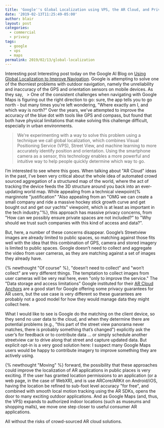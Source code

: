 ```yaml
---
title: 'Google''s Global Localization using VPS, the AR Cloud, and Privacy'
date: '2019-02-13T11:25:49-05:00'
author: blair
layout: post
categories:
  - commercial
  - privacy
tags:
  - google
  - vps
  - maps
permalink: 2019/02/13/global-localization
---
```

Interesting post Interesting post today on the Google AI Blog on [Using Global Localization to Improve Navigation](https://ai.googleblog.com/2019/02/using-global-localization-to-improve.html). Google is attempting to solve one of the thorniest problems with outdoor navigation, namely the unreliability and inaccuracy of the GPS and orientation sensors on mobile devices.  As they say,   > One of the consistent challenges when navigating with Google Maps is figuring out the right direction to go: sure, the app tells you to go north - but many times you're left wondering, "Where exactly am I, and which way is north?" Over the years, we've attempted to improve the accuracy of the blue dot with tools like GPS and compass, but found that both have physical limitations that make solving this challenge difficult, especially in urban environments. 
>
> We're experimenting with a way to solve this problem using a technique we call global localization, which combines Visual Positioning Service (VPS), Street View, and machine learning to more accurately identify position and orientation. Using the smartphone camera as a sensor, this technology enables a more powerful and intuitive way to help people quickly determine which way to go.

I’m interested to see where this goes.  When talking about "AR Cloud" ideas in the past, I’ve been very critical about the whole idea of automated crowd sourced aggregation of a structured map of the world, where the act of tracking the device feeds the 3D structure around you back into an ever-updating world map.  While appealing from a technical viewpoint{% marginnote "justification" "Also appealing from an \"OMG we can create a small company and ride a massive hockey stick growth curve and get bought out and get our yachts\"
 viewpoint, which is at least as important in the tech industry."%}, this approach has massive privacy concerns, from "How can we possibly ensure private spaces are not included?" to "Why should we trust such companies with this kind of access and data?".

But, here, a number of these concerns disappear.  Google’s Streetview images are already limited to public spaces, so matching against those fits well with the idea that this combination of GPS, camera and stored imagery is limited to public spaces.  Google doesn’t need to collect and aggregate the video from user cameras, as they are matching against a set of images they already have.  

{% newthought "Of course" %}, "doesn’t need to collect" and "won’t collect" are very different things.  The temptation to collect images from user cameras will be very real here, even "only to improve the service."  The "Data storage and access limitations" Google instituted for their [AR Cloud Anchors](https://developers.google.com/ar/develop/java/cloud-anchors/overview-android) are a good start for Google offering some privacy guarantees for AR users, but the use case is very different so these guarantees are probably not a good model for how they would manage data they might collect here.  

What I would like to see is Google do the matching on the client device, so they send no user data to the cloud, and when they determine there are potential problems (e.g., "this part of the street view panorama never matches, there is probably something that’s changed") explicitly ask the user’s for feedback or to contribute data … or simply schedule another streetview car to drive along that street and capture updated data.  But explicit opt-in is a very good solution here:  I suspect many Google Maps users would be happy to contribute imagery to improve something they are actively using.

{% newthought "Moving" %} forward, the possibility that these approaches could improve the localization of AR applications in public places is very exciting.  If the user has granted location permissions to an application (or a web page, in the case of WebXR), and is use ARCore/ARKit on Android/iOS, having the location be refined to sub-foot level accuracy "for free", and combined with smooth local motion tracking using the AR SDKs, opens the door to many exciting outdoor applications.  And as Google Maps (and, thus, the VPS) expands to authorized indoor locations (such as museums and shopping malls), we move one step closer to useful consumer AR applications.

All without the risks of crowd-sourced AR cloud solutions.
